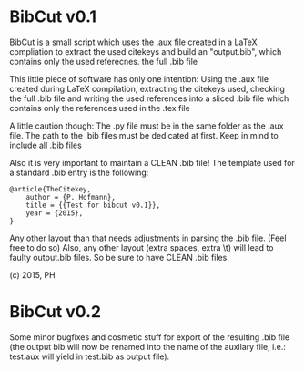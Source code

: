 # BibCut v0.1

BibCut is a small script which uses the .aux file created in a LaTeX compliation to extract the used citekeys and build an "output.bib", which contains only the used referecnes. the full .bib file 

This little piece of software has only one intention: Using the .aux file created during LaTeX compilation,	 extracting the citekeys used, checking the full .bib file and writing the used references into a sliced .bib file which contains only the references used in the .tex file

A little caution though: The .py file must be in the same folder as the .aux file. The path to the .bib files must be dedicated	at first. Keep in mind to include all .bib files

Also it is very important to maintain a CLEAN .bib file! The template used for a standard .bib entry is the following:	
```
@article{TheCitekey,
    author = {P. Hofmann},
    title = {{Test for bibcut v0.1}},
    year = {2015},
}
```
Any other layout than that needs adjustments in parsing the .bib file. (Feel free to do so)
Also, any other layout (extra spaces, extra \t) will lead to faulty output.bib files.
So be sure to have CLEAN .bib files.

(c) 2015, PH

# BibCut v0.2

Some minor bugfixes and cosmetic stuff for export of the resulting .bib file (the output bib will now be renamed into the name of the auxilary file, i.e.: test.aux will yield in test.bib as output file).
